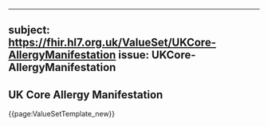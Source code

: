 
---
subject: https://fhir.hl7.org.uk/ValueSet/UKCore-AllergyManifestation
issue: UKCore-AllergyManifestation
---
## UK Core Allergy Manifestation

{{page:ValueSetTemplate_new}}
    
